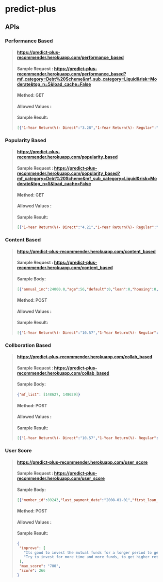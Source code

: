 # predict-plus
## APIs

### Performance Based

> 
> #### https://predict-plus-recommender.herokuapp.com/performance_based
> 
> #### Sample Request : https://predict-plus-recommender.herokuapp.com/performance_based?mf_category=Debt%20Scheme&mf_sub_category=Liquid&risk=Moderate&top_n=5&load_cache=False
> #### Method: GET
> #### Allowed Values : 
> #### Sample Result: 
> 
> ```json
> [{"1-Year Return(%)- Direct":"3.28","1-Year Return(%)- Regular":"3.21","3-Year Return(%)- Direct":"5.10","3-Year Return(%)- Regular":"5.04","5-Year Return(%)- Direct":"5.88","5-Year Return(%)- Regular":"5.81","benchmark":"NIFTY Liquid Fund Index","latest NAV- Direct":"2,325.0887","latest NAV- Regular":"2,311.9423","risk":"Moderate","scheme_name":"Axis Liquid Fund"},{"1-Year Return(%)- Direct":"3.25","1-Year Return(%)- Regular":"3.17","3-Year Return(%)- Direct":"4.98","3-Year Return(%)- Regular":"4.89","5-Year Return(%)- Direct":"5.80","5-Year Return(%)- Regular":"5.71","benchmark":"CRISIL Liquid Fund Index","latest NAV- Direct":"2,408.2207","latest NAV- Regular":"2,388.7586","risk":"Moderate","scheme_name":"BOI AXA Liquid Fund"},{"1-Year Return(%)- Direct":"3.42","1-Year Return(%)- Regular":"3.17","3-Year Return(%)- Direct":"5.19","3-Year Return(%)- Regular":"4.96","5-Year Return(%)- Direct":"5.89","5-Year Return(%)- Regular":"5.70","benchmark":"NIFTY Liquid Fund Index","latest NAV- Direct":"2,702.5092","latest NAV- Regular":"2,668.2378","risk":"Moderate","scheme_name":"Edelweiss Liquid Fund"},{"1-Year Return(%)- Direct":"3.23","1-Year Return(%)- Regular":"3.13","3-Year Return(%)- Direct":"5.01","3-Year Return(%)- Regular":"4.91","5-Year Return(%)- Direct":"5.76","5-Year Return(%)- Regular":"5.65","benchmark":"CRISIL Liquid Fund Index","latest NAV- Direct":"4,116.2249","latest NAV- Regular":"4,085.7339","risk":"Moderate","scheme_name":"HDFC Liquid Fund"},{"1-Year Return(%)- Direct":"2.93","1-Year Return(%)- Regular":"2.88","3-Year Return(%)- Direct":"4.41","3-Year Return(%)- Regular":"4.36","5-Year Return(%)- Direct":"5.25","5-Year Return(%)- Regular":"5.20","benchmark":"CRISIL Liquid Fund Index","latest NAV- Direct":"1,615.7312","latest NAV- Regular":"1,609.3442","risk":"Moderate","scheme_name":"IIFL Liquid Fund"}]
> ```

### Popularity Based

> #### https://predict-plus-recommender.herokuapp.com/popularity_based
> 
> #### Sample Request : https://predict-plus-recommender.herokuapp.com/popularity_based?mf_category=Debt%20Scheme&mf_sub_category=Liquid&risk=Moderate&top_n=5&load_cache=False
> #### Method: GET
> #### Allowed Values : 
> #### Sample Result: 
> 
> ```json
> [{"1-Year Return(%)- Direct":"4.21","1-Year Return(%)- Regular":"4.01","3-Year Return(%)- Direct":"4.56","3-Year Return(%)- Regular":"4.38","5-Year Return(%)- Direct":"5.22","5-Year Return(%)- Regular":"5.08","benchmark":"CRISIL Money Market Index","latest NAV- Direct":"3,750.6699","latest NAV- Regular":"3,716.5762","risk":"Moderate","scheme_name":"Tata Money Market Fund"},{"1-Year Return(%)- Direct":"3.23","1-Year Return(%)- Regular":"3.18","3-Year Return(%)- Direct":"5.02","3-Year Return(%)- Regular":"4.97","5-Year Return(%)- Direct":"5.81","5-Year Return(%)- Regular":"5.76","benchmark":"NIFTY Liquid Fund Index","latest NAV- Direct":"2,867.7412","latest NAV- Regular":"2,853.9973","risk":"Moderate","scheme_name":"L&T Liquid Fund"},{"1-Year Return(%)- Direct":"4.99","1-Year Return(%)- Regular":"3.91","3-Year Return(%)- Direct":"4.19","3-Year Return(%)- Regular":"3.16","5-Year Return(%)- Direct":"4.93","5-Year Return(%)- Regular":"3.92","benchmark":"CRISIL Short-Term Bond Index","latest NAV- Direct":"34.4743","latest NAV- Regular":"31.7902","risk":"Moderate","scheme_name":"HSBC Short Duration Fund"},{"1-Year Return(%)- Direct":"3.98","1-Year Return(%)- Regular":"2.82","3-Year Return(%)- Direct":"9.44","3-Year Return(%)- Regular":"8.28","5-Year Return(%)- Direct":"7.45","5-Year Return(%)- Regular":"6.41","benchmark":"CRISIL Composite Bond Index","latest NAV- Direct":"49.5722","latest NAV- Regular":"46.1093","risk":"Moderate","scheme_name":"Canara Robeco Income Fund"},{"1-Year Return(%)- Direct":"1.82","1-Year Return(%)- Regular":"1.04","3-Year Return(%)- Direct":"8.24","3-Year Return(%)- Regular":"7.39","5-Year Return(%)- Direct":"6.33","5-Year Return(%)- Regular":"5.51","benchmark":"CRISIL 10-Year Gilt","latest NAV- Direct":"2,428.4180","latest NAV- Regular":"2,258.8412","risk":"Moderate","scheme_name":"Invesco India Gilt Fund"}]
> ```


### Content Based

> #### https://predict-plus-recommender.herokuapp.com/content_based
> 
> #### Sample Request : https://predict-plus-recommender.herokuapp.com/content_based
> #### Sample Body:
> ``` json
> [{"annual_inc":24000.0,"age":56,"default":0,"loan":0,"housing":0,"amount":16153,"tenure_yr":13,"home_ownership":"RENT","marital":"married","education":"basic.4y","risk":"Moderately High","job":"Others","mf_pref":"Debt Scheme","mf_sub_pref":"Medium to Long Duration","loan_status":"Fully Paid"}]
> ```
> #### Method: POST
> #### Allowed Values : 
> #### Sample Result: 
> 
> ```json
> [{"1-Year Return(%)- Direct":"10.57","1-Year Return(%)- Regular":"10.10","3-Year Return(%)- Direct":"2.60","3-Year Return(%)- Regular":"1.89","5-Year Return(%)- Direct":"3.55","5-Year Return(%)- Regular":"2.81","benchmark":"CRISIL Medium to Long Term Debt Index","latest NAV- Direct":"59.3519","latest NAV- Regular":"55.2060","risk":"Low to Moderate","scheme_name":"UTI Bond Fund"},{"1-Year Return(%)- Direct":"22.47","1-Year Return(%)- Regular":"21.53","3-Year Return(%)- Direct":"-4.88","3-Year Return(%)- Regular":"-5.70","5-Year Return(%)- Direct":"-0.19","5-Year Return(%)- Regular":"-1.16","benchmark":"CRISIL Short Term Credit Risk Index","latest NAV- Direct":"14.8824","latest NAV- Regular":"13.5319","risk":"Moderately High","scheme_name":"UTI Credit Risk Fund"},{"1-Year Return(%)- Direct":"22.47","1-Year Return(%)- Regular":"21.53","3-Year Return(%)- Direct":"-4.88","3-Year Return(%)- Regular":"-5.70","5-Year Return(%)- Direct":"-0.19","5-Year Return(%)- Regular":"-1.16","benchmark":"CRISIL Short Term Credit Risk Index","latest NAV- Direct":"14.8824","latest NAV- Regular":"13.5319","risk":"Moderately High","scheme_name":"UTI Credit Risk Fund"},{"1-Year Return(%)- Direct":"22.47","1-Year Return(%)- Regular":"21.53","3-Year Return(%)- Direct":"-4.88","3-Year Return(%)- Regular":"-5.70","5-Year Return(%)- Direct":"-0.19","5-Year Return(%)- Regular":"-1.16","benchmark":"CRISIL Short Term Credit Risk Index","latest NAV- Direct":"14.8824","latest NAV- Regular":"13.5319","risk":"Moderately High","scheme_name":"UTI Credit Risk Fund"},{"1-Year Return(%)- Direct":"59.90","1-Year Return(%)- Regular":"58.28","3-Year Return(%)- Direct":"24.03","3-Year Return(%)- Regular":"22.62","5-Year Return(%)- Direct":"14.82","5-Year Return(%)- Regular":"13.49","benchmark":"S&P BSE 250 Large MidCap Total Return Index","latest NAV- Direct":"63.0200","latest NAV- Regular":"57.1100","risk":"Low to Moderate","scheme_name":"BOI AXA Large & Mid Cap Equity Fund"}]
> ```


### Collboration Based

> #### https://predict-plus-recommender.herokuapp.com/collab_based
> 
> #### Sample Request : https://predict-plus-recommender.herokuapp.com/collab_based
> #### Sample Body:
> ``` json
> {"mf_list": [148627, 148629]}
> ```
> #### Method: POST
> #### Allowed Values : 
> #### Sample Result: 
> 
> ```json
> [{"1-Year Return(%)- Direct":"10.57","1-Year Return(%)- Regular":"10.10","3-Year Return(%)- Direct":"2.60","3-Year Return(%)- Regular":"1.89","5-Year Return(%)- Direct":"3.55","5-Year Return(%)- Regular":"2.81","benchmark":"CRISIL Medium to Long Term Debt Index","latest NAV- Direct":"59.3519","latest NAV- Regular":"55.2060","risk":"Low to Moderate","scheme_name":"UTI Bond Fund"},{"1-Year Return(%)- Direct":"22.47","1-Year Return(%)- Regular":"21.53","3-Year Return(%)- Direct":"-4.88","3-Year Return(%)- Regular":"-5.70","5-Year Return(%)- Direct":"-0.19","5-Year Return(%)- Regular":"-1.16","benchmark":"CRISIL Short Term Credit Risk Index","latest NAV- Direct":"14.8824","latest NAV- Regular":"13.5319","risk":"Moderately High","scheme_name":"UTI Credit Risk Fund"},{"1-Year Return(%)- Direct":"22.47","1-Year Return(%)- Regular":"21.53","3-Year Return(%)- Direct":"-4.88","3-Year Return(%)- Regular":"-5.70","5-Year Return(%)- Direct":"-0.19","5-Year Return(%)- Regular":"-1.16","benchmark":"CRISIL Short Term Credit Risk Index","latest NAV- Direct":"14.8824","latest NAV- Regular":"13.5319","risk":"Moderately High","scheme_name":"UTI Credit Risk Fund"},{"1-Year Return(%)- Direct":"22.47","1-Year Return(%)- Regular":"21.53","3-Year Return(%)- Direct":"-4.88","3-Year Return(%)- Regular":"-5.70","5-Year Return(%)- Direct":"-0.19","5-Year Return(%)- Regular":"-1.16","benchmark":"CRISIL Short Term Credit Risk Index","latest NAV- Direct":"14.8824","latest NAV- Regular":"13.5319","risk":"Moderately High","scheme_name":"UTI Credit Risk Fund"},{"1-Year Return(%)- Direct":"59.90","1-Year Return(%)- Regular":"58.28","3-Year Return(%)- Direct":"24.03","3-Year Return(%)- Regular":"22.62","5-Year Return(%)- Direct":"14.82","5-Year Return(%)- Regular":"13.49","benchmark":"S&P BSE 250 Large MidCap Total Return Index","latest NAV- Direct":"63.0200","latest NAV- Regular":"57.1100","risk":"Low to Moderate","scheme_name":"BOI AXA Large & Mid Cap Equity Fund"}]
> ```



### User Score

> #### https://predict-plus-recommender.herokuapp.com/user_score
> 
> #### Sample Request : https://predict-plus-recommender.herokuapp.com/user_score
> #### Sample Body:
> ``` json
> [{"member_id":89243,"last_payment_date":"2008-01-01","first_loan_start_date":"1988-11-01","open_acc":17,"loan_payment_till_date":100,"total_loan":650,"account_balance":2932704.5,"mf_details":"[{\"mutual_fund_id\":121145,\"mutual_fund_amount\":6310,\"months_since_default\":22,\"mutual_fund_return\":1243070.0,\"mutual_fund_held_since\":14,\"mutual_fund_risk\":\"Moderate\",\"mutual_fund_category\":\"Others\"},{\"mutual_fund_id\":120391,\"mutual_fund_amount\":12790,\"months_since_default\":22,\"mutual_fund_return\":121505.0,\"mutual_fund_held_since\":17,\"mutual_fund_risk\":\"Moderate\",\"mutual_fund_category\":\"Debt Scheme\"},{\"mutual_fund_id\":129736,\"mutual_fund_amount\":13966,\"months_since_default\":22,\"mutual_fund_return\":11731.44,\"mutual_fund_held_since\":16,\"mutual_fund_risk\":\"Moderate\",\"mutual_fund_category\":\"Others\"},{\"mutual_fund_id\":128989,\"mutual_fund_amount\":12503,\"months_since_default\":22,\"mutual_fund_return\":1762923.0,\"mutual_fund_held_since\":10,\"mutual_fund_risk\":\"Moderate\",\"mutual_fund_category\":\"Others\"},{\"mutual_fund_id\":147866,\"mutual_fund_amount\":17539,\"months_since_default\":22,\"mutual_fund_return\":1701283.0,\"mutual_fund_held_since\":12,\"mutual_fund_risk\":\"Moderate\",\"mutual_fund_category\":\"Others\"},{\"mutual_fund_id\":148266,\"mutual_fund_amount\":19310,\"months_since_default\":22,\"mutual_fund_return\":1255150.0,\"mutual_fund_held_since\":8,\"mutual_fund_risk\":\"Moderate\",\"mutual_fund_category\":\"Hybrid Scheme\"},{\"mutual_fund_id\":129330,\"mutual_fund_amount\":4278,\"months_since_default\":22,\"mutual_fund_return\":551862.0,\"mutual_fund_held_since\":16,\"mutual_fund_risk\":\"Moderate\",\"mutual_fund_category\":\"Others\"},{\"mutual_fund_id\":146609,\"mutual_fund_amount\":11551,\"months_since_default\":22,\"mutual_fund_return\":11551.0,\"mutual_fund_held_since\":13,\"mutual_fund_risk\":\"Moderate\",\"mutual_fund_category\":\"Others\"},{\"mutual_fund_id\":126399,\"mutual_fund_amount\":6300,\"months_since_default\":22,\"mutual_fund_return\":5859.0,\"mutual_fund_held_since\":7,\"mutual_fund_risk\":\"Moderate\",\"mutual_fund_category\":\"Others\"},{\"mutual_fund_id\":128924,\"mutual_fund_amount\":15075,\"months_since_default\":22,\"mutual_fund_return\":1100475.0,\"mutual_fund_held_since\":9,\"mutual_fund_risk\":\"Moderate\",\"mutual_fund_category\":\"Others\"},{\"mutual_fund_id\":144337,\"mutual_fund_amount\":13875,\"months_since_default\":22,\"mutual_fund_return\":3898875.0,\"mutual_fund_held_since\":14,\"mutual_fund_risk\":\"Moderate\",\"mutual_fund_category\":\"Debt Scheme\"},{\"mutual_fund_id\":125328,\"mutual_fund_amount\":10910,\"months_since_default\":22,\"mutual_fund_return\":9600.8,\"mutual_fund_held_since\":12,\"mutual_fund_risk\":\"Moderate\",\"mutual_fund_category\":\"Others\"},{\"mutual_fund_id\":146595,\"mutual_fund_amount\":3192,\"months_since_default\":22,\"mutual_fund_return\":20748.0,\"mutual_fund_held_since\":11,\"mutual_fund_risk\":\"Moderate\",\"mutual_fund_category\":\"Others\"},{\"mutual_fund_id\":107525,\"mutual_fund_amount\":19538,\"months_since_default\":22,\"mutual_fund_return\":18561.1,\"mutual_fund_held_since\":5,\"mutual_fund_risk\":\"Moderate\",\"mutual_fund_category\":\"Others\"},{\"mutual_fund_id\":143433,\"mutual_fund_amount\":14459,\"months_since_default\":2,\"mutual_fund_return\":2212227.0,\"mutual_fund_held_since\":1,\"mutual_fund_risk\":\"Moderate\",\"mutual_fund_category\":\"Others\"},{\"mutual_fund_id\":118318,\"mutual_fund_amount\":16057,\"months_since_default\":22,\"mutual_fund_return\":15254.15,\"mutual_fund_held_since\":5,\"mutual_fund_risk\":\"Moderate\",\"mutual_fund_category\":\"Debt Scheme\"}]"}]
> ```
> #### Method: POST
> #### Allowed Values : 
> #### Sample Result: 
> 
> ```json
> {
>  "improve": [
>    "Its good to invest the mutual funds for a longer period to get the power of compound interest",
>    "Try to invest for more time and more funds, to get higher returns using the power of compound interest"
>  ],
>  "max_score": "700",
>  "score": 266
> }
> ```
